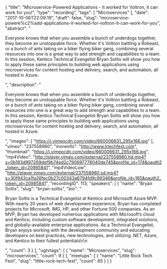 {
  "title": "Microservice-Powere­d Applications - It worked for Voltron, it can work for you!",
  "type": "recording",
  "tags": [
    "Microservices"
  ],
  "date": "2017-10-06T22:09:19",
  "draft": false,
  "slug": "microservice-powere%c2%add-applications-it-worked-for-voltron-it-can-work-for-you",
  "abstract": "<p>Everyone knows that when you assemble a bunch of underdogs together, they become an unstoppable force. Whether it's Voltron battling a Robeast, or a bunch of ants taking on a biker flying biker gang, combining several resources into one is a great way to add strength and capabilities to a team. In this session, Kentico Technical Evangelist Bryan Soltis will show you how to apply these same principles to building web applications using microservices for content hosting and delivery, search, and automation, all hosted in Azure.</p>",
  "description": "<p>Everyone knows that when you assemble a bunch of underdogs together, they become an unstoppable force. Whether it's Voltron battling a Robeast, or a bunch of ants taking on a biker flying biker gang, combining several resources into one is a great way to add strength and capabilities to a team. In this session, Kentico Technical Evangelist Bryan Soltis will show you how to apply these same principles to building web applications using microservices for content hosting and delivery, search, and automation, all hosted in Azure.</p>",
  "images": [
    "https://i.vimeocdn.com/video/660006631_295x166.jpg"
  ],
  "vimeo": "237558980",
  "moreinfo": "http://www.lrtechfest.com",
  "thumbnail": "https://i.vimeocdn.com/video/660006631_295x166.jpg",
  "mp4Video": "http://player.vimeo.com/external/237558980.hd.mp4?s=0b183d997269def9b74ed2c790697776040de745&profile_id=174&oauth2_token_id=20985841",
  "mp4VideoLow": "http://player.vimeo.com/external/237558980.sd.mp4?s=30f943ca1fa26fec0b27c00343a6794fd9c99346&profile_id=165&oauth2_token_id=20985841",
  "recordingID": 113,
  "speakers": [
    {
      "name": "Bryan Soltis",
      "slug": "bryan-soltis",
      "bio": "<p>Bryan Soltis is a Technical Evangelist at Kentico and Microsoft Azure MVP. With nearly 20 years of web development experience, Bryan has completed projects for Microsoft, IMG, HP, and other Fortune 500 companies. As an MVP, Bryan has developed numerous applications with Microsoft’s cloud and Kentico, including custom software development, integrated solutions, and globally-available enterprise applications. As a Technical Evangelist, Bryan enjoys working with the development community and educating developers on best practices, new technologies, and utilizing .NET, Azure, and Kentico to their fullest potentials\r\n</p>",
      "count": 3
    }
  ],
  "ugtvtags": [
    {
      "name": "Microservices",
      "slug": "microservices",
      "count": 9
    }
  ],
  "meetups": [
    {
      "name": "Little Rock Tech Fest",
      "slug": "little-rock-tech-fest",
      "count": 65
    }
  ]
}